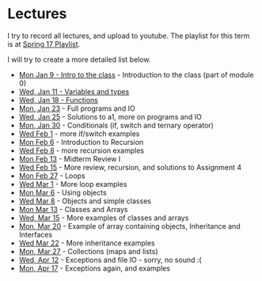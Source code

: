 Lectures
===

I try to record all lectures, and upload to youtube. The playlist for this term is at [Spring 17 Playlist](https://www.youtube.com/playlist?list=PLK5RwQeVk5Yw_TW0LTouoJBTWzSM9HsG7).

I will try to create a more detailed list below.

* [Mon Jan 9 - Intro to the class](https://youtu.be/VXJej8rnAnA) - Introduction to the class (part of module 0)
* [Wed, Jan 11 - Variables and types](https://youtu.be/Sp5W1rh-xLk)
* [Wed, Jan 18 - Functions](https://youtu.be/TwSHkGxBSaI)
* [Mon, Jan 23](https://youtu.be/QJZiYrn5I4o) - Full programs and IO
* [Wed, Jan 25](https://youtu.be/o10VCtDaIis) - Solutions to a1, more on programs and IO
* [Mon, Jan 30](https://youtu.be/I5W9Hpotlao) - Conditionals (if, switch and ternary operator)
* [Wed Feb 1](https://youtu.be/BDNDTnpChPw) - more if/switch examples 
* [Mon Feb 6](https://youtu.be/9diAKfH5SKo) - Introduction to Recursion
* [Wed Feb 8](https://youtu.be/_YrwWlBKPFo) - more recursion examples
* [Mon Feb 13](https://youtu.be/L4ePOOd4vjk) - Midterm Review I
* [Wed Feb 15](https://youtu.be/TVrT1AAUggY) - More review, recursion, and solutions to Assignment 4
* [Mon Feb 27](https://youtu.be/UaYq4bfEjy4) - Loops
* [Wed Mar 1](https://youtu.be/4WrSLoIu2wA) - More loop examples
* [Mon Mar 6](https://youtu.be/g9nurLST3tQ) - Using objects
* [Wed Mar 8](https://youtu.be/RRp9I6qNsWY) - Objects and simple classes
* [Mon Mar 13](https://youtu.be/SdWzSHGRYhE) - Classes and Arrays
* [Wed, Mar 15](https://youtu.be/wunM3BlMsQ0) - More examples of classes and arrays
* [Mon, Mar 20](https://youtu.be/H1OA3eNpYRk) - Example of array containing objects, Inheritance and Interfaces
* [Wed Mar 22](https://youtu.be/BlDIKJ4eTu4) - More inheritance examples
* [Mon, Mar 27](https://youtu.be/JuMoIaQaUjE) - Collections (maps and lists)
* [Wed, Apr 12](https://youtu.be/6bpc-wzT9nI) - Exceptions and file IO - sorry, no sound :(
* [Mon, Apr 17](https://youtu.be/pspDUi4yS8U) - Exceptions again, and examples